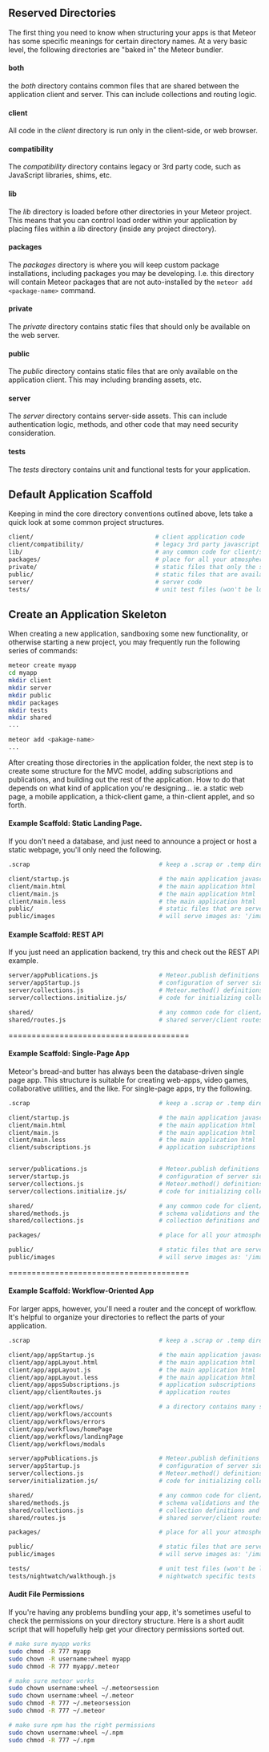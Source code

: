 ## Reserved Directories
The first thing you need to know when structuring your apps is that Meteor has some specific meanings for certain directory names.  At a very basic level, the following directories are "baked in" the Meteor bundler.

#### both
the *both* directory contains common files that are shared between the application client and server. This can include collections and routing logic.

#### client
All code in the *client* directory is run only in the client-side, or web browser.

#### compatibility
The *compatibility* directory contains legacy or 3rd party code, such as JavaScript libraries, shims, etc.

#### lib
The *lib* directory is loaded before other directories in your Meteor project. This means that you can control load order within your application by placing files within a *lib* directory (inside any project directory).

#### packages
The *packages* directory is where you will keep custom package installations, including packages you may be developing. I.e. this directory will contain Meteor packages that are not auto-installed by the `meteor add <package-name>` command.

#### private
The *private* directory contains static files that should only be available on the web server.

#### public
The *public* directory contains static files that are only available on the application client. This may including branding assets, etc.

#### server
The *server* directory contains server-side assets. This can include authentication logic, methods, and other code that may need security consideration.

#### tests
The *tests* directory contains unit and functional tests for your application.

## Default Application Scaffold
Keeping in mind the core directory conventions outlined above, lets take a quick look at some common project structures.
```sh
client/                                  # client application code
client/compatibility/                    # legacy 3rd party javascript libraries
lib/                                     # any common code for client/server.
packages/                                # place for all your atmosphere packages
private/                                 # static files that only the server knows about
public/                                  # static files that are available to the client
server/                                  # server code
tests/                                   # unit test files (won't be loaded on client or server)
```

## Create an Application Skeleton
When creating a new application, sandboxing some new functionality, or otherwise starting a new project, you may frequently run the following series of commands:

````sh
meteor create myapp
cd myapp
mkdir client
mkdir server
mkdir public
mkdir packages
mkdir tests
mkdir shared
...

meteor add <pakage-name>
...
````

After creating those directories in the application folder, the next step is to create some structure for the MVC model, adding subscriptions and publications, and building out the rest of the application.  How to do that depends on what kind of application you're designing... ie. a static web page, a mobile application, a thick-client game, a thin-client applet, and so forth.  

#### Example Scaffold:  Static Landing Page. 
If you don't need a database, and just need to announce a project or host a static webpage, you'll only need the following.  

```sh
.scrap                                    # keep a .scrap or .temp directory for scrap files

client/startup.js                         # the main application javascript
client/main.html                          # the main application html
client/main.js                            # the main application html
client/main.less                          # the main application html
public/                                   # static files that are served directly.
public/images                             # will serve images as: '/images/foo.jpg'
```

#### Example Scaffold:  REST API

If you just need an application backend, try this and check out the REST API example.  

```sh
server/appPublications.js                 # Meteor.publish definitions
server/appStartup.js                      # configuration of server side packages
server/collections.js                     # Meteor.method() definitions
server/collections.initialize.js/         # code for initializing collections

shared/                                   # any common code for client/server.
shared/routes.js                          # shared server/client routes
```

=======================================
#### Example Scaffold:  Single-Page App  

Meteor's bread-and butter has always been the database-driven single page app. This structure is suitable for creating web-apps, video games, collaborative utilities, and the like.  For single-page apps, try the following.  

```sh
.scrap                                    # keep a .scrap or .temp directory for scrap files

client/startup.js                         # the main application javascript
client/main.html                          # the main application html
client/main.js                            # the main application html
client/main.less                          # the main application html
client/subscriptions.js                   # application subscriptions


server/publications.js                    # Meteor.publish definitions
server/startup.js                         # configuration of server side packages
server/collections.js                     # Meteor.method() definitions
server/collections.initialize.js/         # code for initializing collections

shared/                                   # any common code for client/server.
shared/methods.js                         # schema validations and the like
shared/collections.js                     # collection definitions and allow/deny rules

packages/                                 # place for all your atmosphere packages

public/                                   # static files that are served directly.
public/images                             # will serve images as: '/images/foo.jpg'
```

=======================================
#### Example Scaffold:  Workflow-Oriented App  

For larger apps, however, you'll need a router and the concept of workflow.  It's helpful to organize your directories to reflect the parts of your application.  
```sh
.scrap                                    # keep a .scrap or .temp directory for scrap files

client/app/appStartup.js                  # the main application javascript
client/app/appLayout.html                 # the main application html
client/app/appLayout.js                   # the main application html
client/app/appLayout.less                 # the main application html
client/app/appsSubscriptions.js           # application subscriptions
client/app/clientRoutes.js                # application routes 

client/app/workflows/                     # a directory contains many sub-directories of JS/HTML/CSS
client/app/workflows/accounts
client/app/workflows/errors
client/app/workflows/homePage
client/app/workflows/landingPage
Client/app/workflows/modals

server/appPublications.js                 # Meteor.publish definitions
server/appStartup.js                      # configuration of server side packages
server/collections.js                     # Meteor.method() definitions
server/initialization.js/                 # code for initializing collections

shared/                                   # any common code for client/server.
shared/methods.js                         # schema validations and the like
shared/collections.js                     # collection definitions and allow/deny rules
shared/routes.js                          # shared server/client routes

packages/                                 # place for all your atmosphere packages

public/                                   # static files that are served directly.
public/images                             # will serve images as: '/images/foo.jpg'

tests/                                    # unit test files (won't be loaded on client or server)
tests/nightwatch/walkthough.js            # nightwatch specific tests
```



#### Audit File Permissions  
If you're having any problems bundling your app, it's sometimes useful to check the permissions on your directory structure.  Here is a short audit script that will hopefully help get your directory permissions sorted out.

````sh
# make sure myapp works
sudo chmod -R 777 myapp
sudo chown -R username:wheel myapp
sudo chmod -R 777 myapp/.meteor

# make sure meteor works
sudo chown username:wheel ~/.meteorsession
sudo chown username:wheel ~/.meteor
sudo chmod -R 777 ~/.meteorsession
sudo chmod -R 777 ~/.meteor

# make sure npm has the right permissions
sudo chown username:wheel ~/.npm
sudo chmod -R 777 ~/.npm
````

